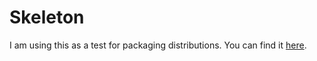 # Skeleton

I am using this as a test for packaging distributions. You can find it [here](https://github.com/jcschindler01/skeleton).

